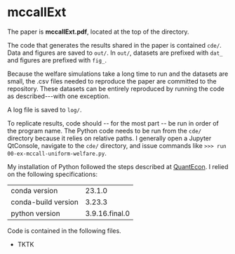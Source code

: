 # mccallExt

The paper is **mccallExt.pdf**, located at the top of the directory.

The code that generates the results shared in the paper is contained `cde/`.
Data and figures are saved to `out/`.
In `out/`, datasets are prefixed with `dat_` and figures are prefixed with `fig_`.

Because the welfare simulations take a long time to run and the datasets are small,
the .csv files needed to reproduce the paper are committed to the repository.
These datasets can be entirely reproduced by running the code as described---with one exception.

A log file is saved to `log/`.

To replicate results,
code should -- for the most part -- be run in order of the program name.
The Python code needs to be run from the `cde/` directory because
it relies on relative paths.
I generally 
open a Jupyter QtConsole,
navigate to the `cde/` directory, and
issue commands like `>>> run 00-ex-mccall-uniform-welfare.py`.

My installation of Python followed the steps described at [QuantEcon](https://quantecon.org/).
I relied on the following specifications:

|                     |                |
|---------------------|----------------|
| conda version       | 23.1.0         |
| conda-build version | 3.23.3         |
| python version      | 3.9.16.final.0 |

Code is contained in the following files.

  * TKTK
